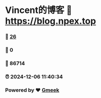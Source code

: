 # Vincent的博客 :link: https://blog.npex.top 
### :page_facing_up: [26](https://blog.npex.top/tag.html) 
### :speech_balloon: 0 
### :hibiscus: 86714 
### :alarm_clock: 2024-12-06 11:40:34 
### Powered by :heart: [Gmeek](https://github.com/Meekdai/Gmeek)
